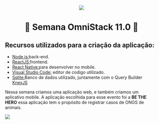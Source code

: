 <h1 align="center">
    <img src="https://user-images.githubusercontent.com/61118233/78819981-7526c680-79ad-11ea-92b1-8267ff2019ed.png"/>
</h1>
<h1 align="center"> 🚀 Semana OmniStack 11.0 🚀 </h1>

## Recursos utilizados para a criação da aplicação:
<ul>
    <li><a target="_blank" href="https://nodejs.org/en/">Node.js:</a>back-end.</li>
    <li><a target="_blank" href="https://pt-br.reactjs.org/">ReactJS:</a>frontend.</li>
    <li><a target="_blank" href="https://reactnative.dev/">React Native:</a>para desenvolver no mobile.</li>
    <li><a target="_blank" href="https://code.visualstudio.com/">Visual Studio Code:</a> editor de codigo utilizado.</li>
    <li><a target="_blank" href="https://www.sqlite.org/index.html">Sqlite:</a>Banco de dados utilizado, juntamente com o Query                   Builder <a target="_blank" href="sqlite.org/index.html">KnexJS</a></li>
</ul>
  
Nessa semana criamos uma aplicação web, e também criamos um aplicativo mobile. A aplicação escolhida para esse evento foi a __BE THE HERO__ essa aplicação tem o propósito de registrar casos de ONGS de animais.

![](https://github.com/alexandredev3/semanaomnistack11/blob/master/aulas/images/UntitledThe%20Be%20Hero%20Apreseted.png)

